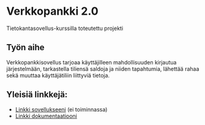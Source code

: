 ﻿# Verkkopankki 2.0

Tietokantasovellus-kurssilla toteutettu projekti

## Työn aihe

Verkkopankkisovellus tarjoaa käyttäjilleen mahdollisuuden kirjautua järjestelmään, tarkastella tiliensä saldoja ja niiden tapahtumia, lähettää rahaa sekä muuttaa käyttäjätiliin liittyviä tietoja.

## Yleisiä linkkejä:

* [Linkki sovellukseeni](https://www.cs.helsinki.fi) (ei toiminnassa)
* [Linkki dokumentaatiooni](https://github.com/cs-locx/Tsoha-Bootstrap/blob/master/doc/dokumentaatio.pdf)